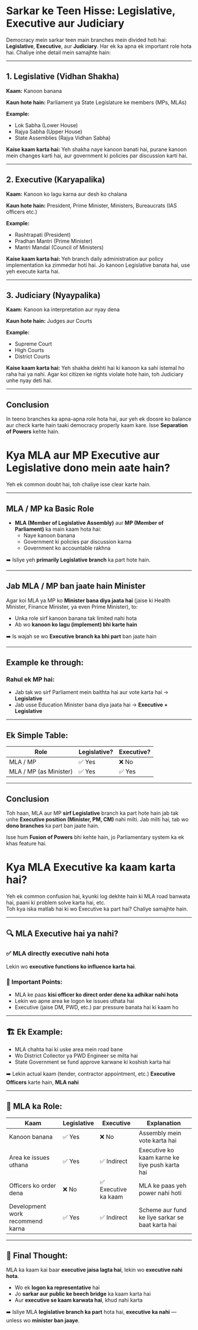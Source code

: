 # Sarkar ke Teen Hisse: Legislative, Executive aur Judiciary

Democracy mein sarkar teen main branches mein divided hoti hai: **Legislative**, **Executive**, aur **Judiciary**. Har ek ka apna ek important role hota hai. Chaliye inhe detail mein samajhte hain:

---

## 1. Legislative (Vidhan Shakha)

**Kaam:** Kanoon banana

**Kaun hote hain:** Parliament ya State Legislature ke members (MPs, MLAs)

**Example:**
- Lok Sabha (Lower House)
- Rajya Sabha (Upper House)
- State Assemblies (Rajya Vidhan Sabha)

**Kaise kaam karta hai:**
Yeh shakha naye kanoon banati hai, purane kanoon mein changes karti hai, aur government ki policies par discussion karti hai.

---

## 2. Executive (Karyapalika)

**Kaam:** Kanoon ko lagu karna aur desh ko chalana

**Kaun hote hain:** President, Prime Minister, Ministers, Bureaucrats (IAS officers etc.)

**Example:**
- Rashtrapati (President)
- Pradhan Mantri (Prime Minister)
- Mantri Mandal (Council of Ministers)

**Kaise kaam karta hai:**
Yeh branch daily administration aur policy implementation ka zimmedar hoti hai. Jo kanoon Legislative banata hai, use yeh execute karta hai.

---

## 3. Judiciary (Nyaypalika)

**Kaam:** Kanoon ka interpretation aur nyay dena

**Kaun hote hain:** Judges aur Courts

**Example:**
- Supreme Court
- High Courts
- District Courts

**Kaise kaam karta hai:**
Yeh shakha dekhti hai ki kanoon ka sahi istemal ho raha hai ya nahi. Agar koi citizen ke rights violate hote hain, toh Judiciary unhe nyay deti hai.

---

## Conclusion

In teeno branches ka apna-apna role hota hai, aur yeh ek doosre ko balance aur check karte hain taaki democracy properly kaam kare. Isse **Separation of Powers** kehte hain.

# Kya MLA aur MP Executive aur Legislative dono mein aate hain?

Yeh ek common doubt hai, toh chaliye isse clear karte hain.

---

## MLA / MP ka Basic Role

- **MLA (Member of Legislative Assembly)** aur **MP (Member of Parliament)** ka main kaam hota hai:
  - Naye kanoon banana
  - Government ki policies par discussion karna
  - Government ko accountable rakhna

➡️ Isliye yeh **primarily Legislative branch** ka part hote hain.

---

## Jab MLA / MP ban jaate hain Minister

Agar koi MLA ya MP ko **Minister bana diya jaata hai** (jaise ki Health Minister, Finance Minister, ya even Prime Minister), to:

- Unka role sirf kanoon banana tak limited nahi hota
- Ab wo **kanoon ko lagu (implement) bhi karte hain**

➡️ Is wajah se wo **Executive branch ka bhi part** ban jaate hain

---

## Example ke through:

### Rahul ek MP hai:
- Jab tak wo sirf Parliament mein baithta hai aur vote karta hai → **Legislative**
- Jab usse Education Minister bana diya jaata hai → **Executive + Legislative**

---

## Ek Simple Table:

| Role                    | Legislative? | Executive? |
|-------------------------|--------------|------------|
| MLA / MP                | ✅ Yes       | ❌ No      |
| MLA / MP (as Minister)  | ✅ Yes       | ✅ Yes     |

---

## Conclusion

Toh haan, MLA aur MP **sirf Legislative** branch ka part hote hain jab tak unhe **Executive position (Minister, PM, CM)** nahi milti. Jab milti hai, tab wo **dono branches** ka part ban jaate hain.

Isse hum **Fusion of Powers** bhi kehte hain, jo Parliamentary system ka ek khas feature hai.

# Kya MLA Executive ka kaam karta hai?

Yeh ek common confusion hai, kyunki log dekhte hain ki MLA road banwata hai, paani ki problem solve karta hai, etc.  
Toh kya iska matlab hai ki wo Executive ka part hai? Chaliye samajhte hain.

---

## 🔍 MLA Executive hai ya nahi?

### ✅ **MLA directly executive nahi hota**  
Lekin wo **executive functions ko influence karta hai**.

### 📌 Important Points:

- MLA ke paas **kisi officer ko direct order dene ka adhikar nahi hota**
- Lekin wo apne area ke logon ke issues uthata hai
- Executive (jaise DM, PWD, etc.) par pressure banata hai ki kaam ho

---

## 🏗️ Ek Example:

- MLA chahta hai ki uske area mein road bane
- Wo District Collector ya PWD Engineer se milta hai
- State Government se fund approve karwane ki koshish karta hai

➡️ Lekin actual kaam (tender, contractor appointment, etc.) **Executive Officers** karte hain, **MLA nahi**

---

## 🤝 MLA ka Role:

| Kaam                             | Legislative | Executive | Explanation |
|----------------------------------|-------------|------------|-------------|
| Kanoon banana                   | ✅ Yes      | ❌ No      | Assembly mein vote karta hai |
| Area ke issues uthana           | ✅ Yes      | ✅ Indirect | Executive ko kaam karne ke liye push karta hai |
| Officers ko order dena          | ❌ No       | ✅ Executive ka kaam | MLA ke paas yeh power nahi hoti |
| Development work recommend karna| ✅ Yes      | ✅ Indirect | Scheme aur fund ke liye sarkar se baat karta hai |

---

## 📌 Final Thought:

MLA ka kaam kai baar **executive jaisa lagta hai**, lekin wo **executive nahi hota**.

- Wo ek **logon ka representative** hai
- Jo **sarkar aur public ke beech bridge** ka kaam karta hai
- Aur **executive se kaam karwata hai**, khud nahi karta

➡️ Isliye MLA **legislative branch ka part** hota hai, **executive ka nahi** — unless wo **minister ban jaaye**.




